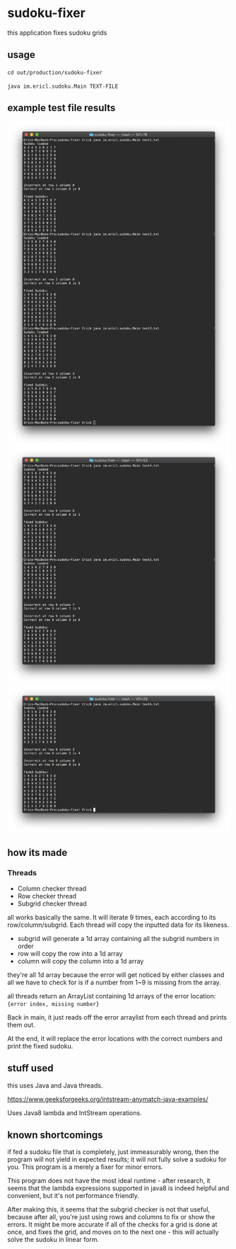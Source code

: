 # sudoku-fixer
this application fixes sudoku grids

## usage
`cd out/production/sudoku-fixer`

`java im.ericl.sudoku.Main TEXT-FILE`

## example test file results

![test1.txt & text2.txt & test3.txt](test123results.png)
![test4.txt & test5.txt](test45results.png)
![test6.txt](test6results.png)

## how its made

### Threads
- Column checker thread
- Row checker thread
- Subgrid checker thread

all works basically the same. It will iterate 9 times, each according to its row/column/subgrid. Each thread will copy the inputted data for its likeness.
- subgrid will generate a 1d array containing all the subgrid numbers in order
- row will copy the row into a 1d array
- column will copy the column into a 1d array

they're all 1d array because the error will get noticed by either classes and all we have to check for is if a number from 1~9 is missing from the array.

all threads return an ArrayList containing 1d arrays of the error location: ` {error index, missing number} `

Back in main, it just reads off the error arraylist from each thread and prints them out.

At the end, it will replace the error locations with the correct numbers and print the fixed sudoku.

## stuff used
this uses Java and Java threads.

https://www.geeksforgeeks.org/intstream-anymatch-java-examples/

Uses Java8 lambda and IntStream operations.

## known shortcomings
if fed a sudoku file that is completely, just immeasurably wrong, then the program will not yield in expected results; it will not fully solve a sudoku for you. This program is a merely a fixer for minor errors.

This program does not have the most ideal runtime - after research, it seems that the lambda expressions supported in java8 is indeed helpful and convenient, but it's not performance friendly.

After making this, it seems that the subgrid checker is not that useful, because after all, you're just using rows and columns to fix or show the errors. It might be more accurate if all of the checks for a grid is done at once, and fixes the grid, and moves on to the next one - this will actually solve the sudoku in linear form.
